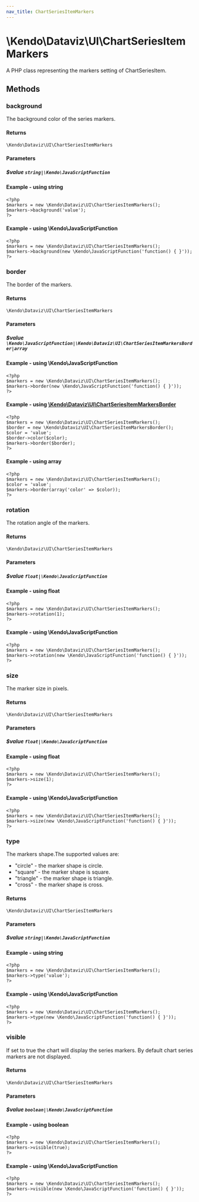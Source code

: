 ```yaml
---
nav_title: ChartSeriesItemMarkers
---
```


# \Kendo\Dataviz\UI\ChartSeriesItemMarkers

A PHP class representing the markers setting of ChartSeriesItem.


## Methods

### background
The background color of the series markers.

#### Returns
`\Kendo\Dataviz\UI\ChartSeriesItemMarkers`

#### Parameters

##### $value `string|\Kendo\JavaScriptFunction`



#### Example  - using string
    <?php
    $markers = new \Kendo\Dataviz\UI\ChartSeriesItemMarkers();
    $markers->background('value');
    ?>

#### Example  - using \Kendo\JavaScriptFunction
    <?php
    $markers = new \Kendo\Dataviz\UI\ChartSeriesItemMarkers();
    $markers->background(new \Kendo\JavaScriptFunction('function() { }'));
    ?>

### border

The border of the markers.

#### Returns
`\Kendo\Dataviz\UI\ChartSeriesItemMarkers`

#### Parameters

##### $value `\Kendo\JavaScriptFunction|\Kendo\Dataviz\UI\ChartSeriesItemMarkersBorder|array`




#### Example  - using \Kendo\JavaScriptFunction
    <?php
    $markers = new \Kendo\Dataviz\UI\ChartSeriesItemMarkers();
    $markers->border(new \Kendo\JavaScriptFunction('function() { }'));
    ?>


#### Example - using [\Kendo\Dataviz\UI\ChartSeriesItemMarkersBorder](/kendo-ui/api/wrappers/php/Kendo/Dataviz/UI/ChartSeriesItemMarkersBorder)
    <?php
    $markers = new \Kendo\Dataviz\UI\ChartSeriesItemMarkers();
    $border = new \Kendo\Dataviz\UI\ChartSeriesItemMarkersBorder();
    $color = 'value';
    $border->color($color);
    $markers->border($border);
    ?>

#### Example - using array

    <?php
    $markers = new \Kendo\Dataviz\UI\ChartSeriesItemMarkers();
    $color = 'value';
    $markers->border(array('color' => $color));
    ?>

### rotation
The rotation angle of the markers.

#### Returns
`\Kendo\Dataviz\UI\ChartSeriesItemMarkers`

#### Parameters

##### $value `float|\Kendo\JavaScriptFunction`



#### Example  - using float
    <?php
    $markers = new \Kendo\Dataviz\UI\ChartSeriesItemMarkers();
    $markers->rotation(1);
    ?>

#### Example  - using \Kendo\JavaScriptFunction
    <?php
    $markers = new \Kendo\Dataviz\UI\ChartSeriesItemMarkers();
    $markers->rotation(new \Kendo\JavaScriptFunction('function() { }'));
    ?>

### size
The marker size in pixels.

#### Returns
`\Kendo\Dataviz\UI\ChartSeriesItemMarkers`

#### Parameters

##### $value `float|\Kendo\JavaScriptFunction`



#### Example  - using float
    <?php
    $markers = new \Kendo\Dataviz\UI\ChartSeriesItemMarkers();
    $markers->size(1);
    ?>

#### Example  - using \Kendo\JavaScriptFunction
    <?php
    $markers = new \Kendo\Dataviz\UI\ChartSeriesItemMarkers();
    $markers->size(new \Kendo\JavaScriptFunction('function() { }'));
    ?>

### type
The markers shape.The supported values are:
* "circle" - the marker shape is circle.
* "square" - the marker shape is square.
* "triangle" - the marker shape is triangle.
* "cross" - the marker shape is cross.

#### Returns
`\Kendo\Dataviz\UI\ChartSeriesItemMarkers`

#### Parameters

##### $value `string|\Kendo\JavaScriptFunction`



#### Example  - using string
    <?php
    $markers = new \Kendo\Dataviz\UI\ChartSeriesItemMarkers();
    $markers->type('value');
    ?>

#### Example  - using \Kendo\JavaScriptFunction
    <?php
    $markers = new \Kendo\Dataviz\UI\ChartSeriesItemMarkers();
    $markers->type(new \Kendo\JavaScriptFunction('function() { }'));
    ?>

### visible
If set to true the chart will display the series markers. By default chart series markers are not displayed.

#### Returns
`\Kendo\Dataviz\UI\ChartSeriesItemMarkers`

#### Parameters

##### $value `boolean|\Kendo\JavaScriptFunction`



#### Example  - using boolean
    <?php
    $markers = new \Kendo\Dataviz\UI\ChartSeriesItemMarkers();
    $markers->visible(true);
    ?>

#### Example  - using \Kendo\JavaScriptFunction
    <?php
    $markers = new \Kendo\Dataviz\UI\ChartSeriesItemMarkers();
    $markers->visible(new \Kendo\JavaScriptFunction('function() { }'));
    ?>


